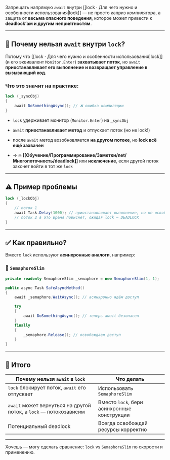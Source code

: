 Запрещать напрямую `await` внутри [[lock · Для чего нужно и особенности использования|lock]] — не просто каприз компилятора, а защита от **весьма опасного поведения**, которое может привести к **deadlock’ам и другим неприятностям**.

---

## 🚫 Почему нельзя `await` внутри `lock`?

Потому что [[lock · Для чего нужно и особенности использования|lock]] (и его эквивалент `Monitor.Enter`) **захватывает поток**, но `await` **приостанавливает его выполнение и возвращает управление в вызывающий код**.

### Что это значит на практике:

```csharp
lock (_syncObj)
{
    await DoSomethingAsync(); // ❌ ошибка компиляции
}
```

- `lock` удерживает монитор (`Monitor.Enter`) на `_syncObj`
    
- `await` **приостанавливает метод** и отпускает поток (но не lock!)
    
- после `await` метод возобновляется **на другом потоке**, но **lock всё ещё захвачен**
    
- → 🔥 **[[Обучение/Программирование/Заметки/net/Многопоточность/deadlock]]** или **исключение**, если другой поток захочет войти в тот же `lock`
    

---

## ⚠️ Пример проблемы

```csharp
lock (_lockObj)
{
    // поток 1
    await Task.Delay(1000); // приостанавливает выполнение, но не освобождает lock!
    // поток 2 в это время повиснет, ожидая lock — DEADLOCK
}
```

---

## ✅ Как правильно?

Вместо `lock` используют **асинхронные аналоги**, например:

### 🔹 `SemaphoreSlim`

```csharp
private readonly SemaphoreSlim _semaphore = new SemaphoreSlim(1, 1);

public async Task SafeAsyncMethod()
{
    await _semaphore.WaitAsync(); // асинхронно ждём доступ

    try
    {
        await DoSomethingAsync(); // теперь await безопасен
    }
    finally
    {
        _semaphore.Release(); // освобождаем доступ
    }
}
```

---

## 📌 Итого

|Почему нельзя `await` в `lock`|Что делать|
|---|---|
|`lock` блокирует поток, `await` его отпускает|Использовать `SemaphoreSlim`|
|`await` может вернуться на другой поток, а `lock` — потокозависим|Вместо `lock`, бери асинхронные конструкции|
|Потенциальный deadlock|Всегда освобождай ресурсы корректно|

---

Хочешь — могу сделать сравнение: `lock` vs `SemaphoreSlim` по скорости и применению.